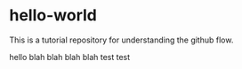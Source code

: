 # hello-world
This is a tutorial repository for understanding the github flow.


hello blah blah blah blah test test
